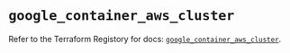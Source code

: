 # `google_container_aws_cluster`

Refer to the Terraform Registory for docs: [`google_container_aws_cluster`](https://www.terraform.io/docs/providers/google-beta/r/google_container_aws_cluster).
